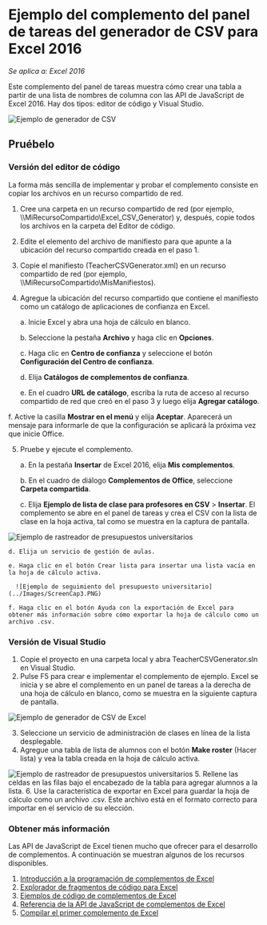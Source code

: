 # Ejemplo del complemento del panel de tareas del generador de CSV para Excel 2016

_Se aplica a: Excel 2016_

Este complemento del panel de tareas muestra cómo crear una tabla a partir de una lista de nombres de columna con las API de JavaScript de Excel 2016. Hay dos tipos: editor de código y Visual Studio.

![Ejemplo de generador de CSV](../Images/ScreenCap1.PNG)

## Pruébelo
### Versión del editor de código

La forma más sencilla de implementar y probar el complemento consiste en copiar los archivos en un recurso compartido de red.

1.  Cree una carpeta en un recurso compartido de red (por ejemplo, \\\MiRecursoCompartido\Excel_CSV_Generator) y, después, copie todos los archivos en la carpeta del Editor de código. 
2.  Edite el elemento <SourceLocation> del archivo de manifiesto para que apunte a la ubicación del recurso compartido creada en el paso 1. 
3.  Copie el manifiesto (TeacherCSVGenerator.xml) en un recurso compartido de red (por ejemplo, \\\MiRecursoCompartido\MisManifiestos).
4.  Agregue la ubicación del recurso compartido que contiene el manifiesto como un catálogo de aplicaciones de confianza en Excel.

    a. Inicie Excel y abra una hoja de cálculo en blanco.  
    
    b. Seleccione la pestaña **Archivo** y haga clic en **Opciones**.
    
    c. Haga clic en **Centro de confianza** y seleccione el botón **Configuración del Centro de confianza**.
    
    d. Elija **Catálogos de complementos de confianza**.
    
    e. En el cuadro **URL de catálogo**, escriba la ruta de acceso al recurso compartido de red que creó en el paso 3 y luego elija **Agregar catálogo**.
    
   f. Active la casilla **Mostrar en el menú** y elija **Aceptar**. Aparecerá un mensaje para informarle de que la configuración se aplicará la próxima vez que inicie Office. 
        
5.  Pruebe y ejecute el complemento. 

    a. En la pestaña **Insertar** de Excel 2016, elija **Mis complementos**. 
    
    b. En el cuadro de diálogo **Complementos de Office**, seleccione **Carpeta compartida**.
    
    c. Elija **Ejemplo de lista de clase para profesores en CSV** > **Insertar**. El complemento se abre en el panel de tareas y crea el CSV con la lista de clase en la hoja activa, tal como se muestra en la captura de pantalla. 
      
   ![Ejemplo de rastreador de presupuestos universitarios](../Images/ScreenCap2.PNG) 

    d. Elija un servicio de gestión de aulas.
    
    e. Haga clic en el botón Crear lista para insertar una lista vacía en la hoja de cálculo activa.  
    
      ![Ejemplo de seguimiento del presupuesto universitario](../Images/ScreenCap3.PNG) 
      
    f. Haga clic en el botón Ayuda con la exportación de Excel para obtener más información sobre cómo exportar la hoja de cálculo como un archivo .csv.  
  
    
### Versión de Visual Studio
1.  Copie el proyecto en una carpeta local y abra TeacherCSVGenerator.sln en Visual Studio.
2.  Pulse F5 para crear e implementar el complemento de ejemplo. Excel se inicia y se abre el complemento en un panel de tareas a la derecha de una hoja de cálculo en blanco, como se muestra en la siguiente captura de pantalla. 
        
  ![Ejemplo de generador de CSV de Excel](../Images/ScreenCap1.PNG) 

3.  Seleccione un servicio de administración de clases en línea de la lista desplegable.
4.  Agregue una tabla de lista de alumnos con el botón **Make roster** (Hacer lista) y vea la tabla creada en la hoja de cálculo activa.

  ![Ejemplo de rastreador de presupuestos universitarios](../Images/ScreenCap3.PNG) 
5.  Rellene las celdas en las filas bajo el encabezado de la tabla para agregar alumnos a la lista.
6.  Use la característica de exportar en Excel para guardar la hoja de cálculo como un archivo .csv. Este archivo está en el formato correcto para importar en el servicio de su elección.


### Obtener más información

Las API de JavaScript de Excel tienen mucho que ofrecer para el desarrollo de complementos. A continuación se muestran algunos de los recursos disponibles. 

1.  [Introducción a la programación de complementos de Excel](https://github.com/OfficeDev/office-js-docs/blob/master/excel/excel-add-ins-programming-overview.md)
2.  [Explorador de fragmentos de código para Excel](http://officesnippetexplorer.azurewebsites.net/#/snippets/excel)
3.  [Ejemplos de código de complementos de Excel](https://github.com/OfficeDev/office-js-docs/blob/master/excel/excel-add-ins-code-samples.md) 
4.  [Referencia de la API de JavaScript de complementos de Excel](https://github.com/OfficeDev/office-js-docs/blob/master/excel/excel-add-ins-javascript-reference.md)
5.  [Compilar el primer complemento de Excel](https://github.com/OfficeDev/office-js-docs/blob/master/excel/build-your-first-excel-add-in.md)

